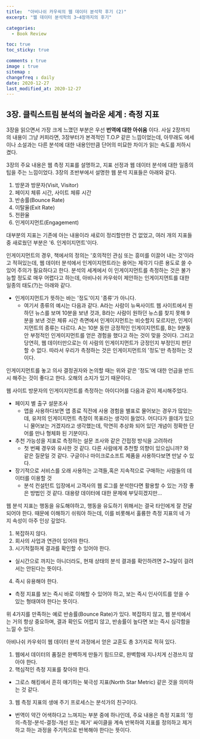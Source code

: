 ```yaml
---
title:  "아비나쉬 카우쉭의 웹 데이터 분석학 후기 (2)"
excerpt: "웹 데이터 분석학의 3~4장까지의 후기"

categories:
  - Book Review

toc: true
toc_sticky: true

comments : true
image : true
sitemap :
changefreq : daily
date: 2020-12-27
last_modified_at: 2020-12-27
---
```


## 3장. 클릭스트림 분석의 놀라운 세계 : 측정 지표

3장을 읽으면서 가장 크게 느꼈던 부분은 우선 **번역에 대한 아쉬움** 이다. 사실 2장까지의 내용이 그냥 커피라면, 3장부터가 본격적인
T.O.P 같은 느낌이었는데, 아무래도 에세이나 소설과는 다른 분석에 대한 내용인만큼 단어의 미묘한 차이가 읽는 속도를 저하시켰다.

3장의 주요 내용은 웹 측정 지표를 설명하고, 지표 선정과 웹 데이터 분석에 대한 일종의 팁을 주는 느낌이었다. 3장의 초반부에서 설명한 웹 분석 지표들은
아래와 같다.

1. 방문과 방문자(Visit, Visitor)
2. 페이지 체류 시간, 사이트 체류 시간
3. 반송률(Bounce Rate)
4. 이탈율(Exit Rate)
5. 전환율
6. 인게이지먼트(Engagement)

대부분의 지표는 기존에 아는 내용이라 새로이 정리할만한 건 없었고, 여러 개의 지표들 중 새로웠던 부분은 '6. 인게이지먼트'이다.

인게이지먼트의 경우, 책에서의 정의는 '호의적인 관심 또는 흥미를 이끌어 내는 것'이라고 적혀있는데, 웹 데이터 분석에서 인게이지먼트라는
용어는 제각기 다른 용도로 쓸 수 있어 주의가 필요하다고 한다. 분석의 세계에서 이 인게이지먼트를 측정하는 것은 불가능할 정도로
매우 어렵다고 하는데, 아비나쉬 카우쉭이 제안하는 인게이지먼트를 대한 일종의 태도(?)는 아래와 같다.

- 인게이지먼트가 뜻하는 바는 '정도'이지 '종류'가 아니다.
  - 여기서 종류의 예시는 다음과 같다. A라는 사람이 뉴욕사이트 웹 사이트에서 원하던 뉴스를 보며 10분을 보낸 것과, B라는 사람이 원하던 뉴스를 찾지 못해 9분을 보낸 것은 체류 시간 측면에서 인게이지먼트는 비슷할지 모르지만, 인게이지먼트의 종류는 다르다. A는 10분 동안 긍정적인 인게이지먼트를, B는 9분동안 부정적인 인게이지먼트를 얻은 경험을 했다고 하는 것이 맞을 것이다. 그리고 당연히, 웹 데이터만으로는 이 사람의 인게이지먼트가 긍정인지 부정인지 판단할 수 없다. 따라서 우리가 측정하는 것은 인게이지먼트의 '정도'만 측정하는 것이다.

인게이지먼트를 놓고 의사 결정권자와 논의할 때는 위와 같은 '정도'에 대한 언급을 반드시 해주는 것이 좋다고 한다. 오해의 소지가 있기 때문이다.

웹 사이트 방문자의 인게이지먼트를 측정하는 아이디어를 다음과 같이 제시해주었다.

- 페이지 별 출구 설문조사
  - 앱을 사용하다보면 앱 종료 직전에 사용 경험을 별표로 물어보는 경우가 많았는데, 유저의 인게이지먼트 측정이 목표라는 생각이 들었다. 어디다가 쓸데가 있으니 물어보는 거겠지라고 생각했는데, 막연히 추상화 되어 있던 개념이 정확한 단어를 만나 형체화 된 기분이다.
- 추천 가능성을 지표로 측정하는 설문 조사와 같은 간접정 방식을 고려하라
  - 첫 번째 경우와 유사한 것 같다. 다른 사람에게 추천할 의향이 있으십니까? 와 같은 질문일 것 같다. 구글이나 마이크로소프트 제품을 사용하다보면 만날 수 있다.
- 장기적으로 서비스를 오래 사용하는 고객들,혹은 지속적으로 구매하는 사람들의 데이터를 이용할 것
  - 분석 컨설턴트 입장에서 고객사의 웹 로그를 분석한다면 활용할 수 있는 가장 좋은 방법인 것 같다. 대용량 데이터에 대한 문제에 부딪히겠지만...

웹 분석 지표는 행동을 유도해야하고, 행동을 유도하기 위해서는 결국 타인에게 잘 전달 되어야 한다. 때문에 이해하기 쉬워야 하는데, 이를 비롯해서 훌륭한 측정 지표의 네 가지 속성이 아주 인상 깊었다.

1. 복잡하지 않다.
2. 회사의 사업과 연관이 있어야 한다.
3. 시기적절하게 결과를 확인할 수 있어야 한다.
  - 실시간으로 까지는 아니더라도, 현재 상태의 분석 결과를 확인하려면 2~3달이 걸려서는 안된다는 뜻이다.
4. 즉시 유용해야 한다.
  - 측정 지표를 보는 즉시 바로 이해할 수 있어야 하고, 보는 즉시 인사이트를 얻을 수 있는 형태여야 한다는 뜻이다.

위 4가지를 만족하는 예로 반송률(Bounce Rate)가 있다. 복잡하지 않고, 웹 분석에서는 거의 항상 중요하며, 결과 확인도 어렵지 않고, 반송률이 높다면 보는 즉시 심각함을 느낄 수 있다.

아비나쉬 카우쉭이 웹 데이터 분석 과정에서 얻은 교훈도 총 3가지로 적혀 있다.

1. 웹에서 데이터의 품질은 완벽하게 만들기 힘드므로, 완벽함에 지나치게 신경쓰지 않아야 한다.
2. 핵심적인 측정 지표를 찾아야 한다.
  - 그로스 해킹에서 흔히 얘기하는 북극성 지표(North Star Metric) 같은 것을 의미하는 것 같다.
3. 웹 측정 지표의 생애 주기 프로세스는 분석가의 친구이다.
  - 번역이 약간 어색하다고 느껴지는 부분 중에 하나인데, 주요 내용은 측정 지표의 '정의-측정-분석-결정-개선 또는 제거' 싸이클을 계속 반복하여 지표를 정의하고 제거하고 하는 과정을 주기적으로 반복해야 한다는 뜻이다.
